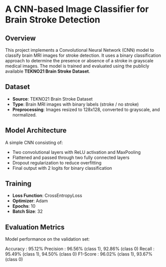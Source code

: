 # A CNN-based Image Classifier for Brain Stroke Detection

## Overview
This project implements a Convolutional Neural Network (CNN) model to classify brain MRI images for stroke detection. It uses a binary classification approach to determine the presence or absence of a stroke in grayscale medical images. The model is trained and evaluated using the publicly available **TEKNO21 Brain Stroke Dataset**.

## Dataset
- **Source**: TEKNO21 Brain Stroke Dataset
- **Type**: Brain MRI images with binary labels (stroke / no stroke)
- **Preprocessing**: Images resized to 128x128, converted to grayscale, and normalized.

## Model Architecture
A simple CNN consisting of:
- Two convolutional layers with ReLU activation and MaxPooling
- Flattened and passed through two fully connected layers
- Dropout regularization to reduce overfitting
- Final output with 2 logits for binary classification

## Training
- **Loss Function**: CrossEntropyLoss
- **Optimizer**: Adam
- **Epochs**: 10
- **Batch Size**: 32

## Evaluation Metrics
Model performance on the validation set:

Accuracy : 95.12%
Precision : 96.56% (class 1), 92.86% (class 0)
Recall : 95.49% (class 1), 94.50% (class 0)
F1-Score : 96.02% (class 1), 93.67% (class 0)
